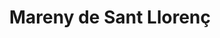 ---
title: Mareny de Sant Llorenç
url: /mareny-de-sant-llorenc/
latitude: 39.22
longitude: -0.255
---